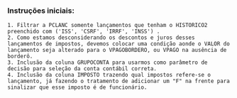 ### Instruções iniciais:
    1. Filtrar a PCLANC somente lançamentos que tenham o HISTORICO2 preenchido com ('ISS', 'CSRF', 'IRRF', 'INSS') .
    2. Como estamos desconsiderando os descontos e juros desses lançamentos de impostos, devemos colocar uma condição aonde o VALOR do lançamento seja alterado para o VPAGOBORDERO, ou VPAGO na ausência de borderô.
    3. Inclusão da coluna GRUPOCONTA para usarmos como parâmetro de decisão para seleção da conta contábil correta.
    4. Inclusão da coluna IMPOSTO trazendo qual impostos refere-se o lançamento, já fazendo o tratamento de adicionar um "F" na frente para sinalizar que esse imposto é de funcionário.
